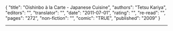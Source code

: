 {
"title": "Oishinbo à la Carte - Japanese Cuisine",
"authors": "Tetsu Kariya",
"editors": "",
"translator": "",
"date": "2011-07-01",
"rating": "",
"re-read": "",
"pages": "272",
"non-fiction": "",
"comic": "TRUE",
"published": "2009"
}

---
